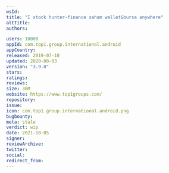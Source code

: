 ```yaml
---
wsId: 
title: "I stock hunter-finance saham wallet&bursa anywhere"
altTitle: 
authors:

users: 10000
appId: com.top1.group.international.android
appCountry: 
released: 2019-07-10
updated: 2020-08-03
version: "3.9.0"
stars: 
ratings: 
reviews: 
size: 36M
website: https://www.top1groups.com/
repository: 
issue: 
icon: com.top1.group.international.android.png
bugbounty: 
meta: stale
verdict: wip
date: 2021-10-05
signer: 
reviewArchive:
twitter: 
social:
redirect_from:
---
```


